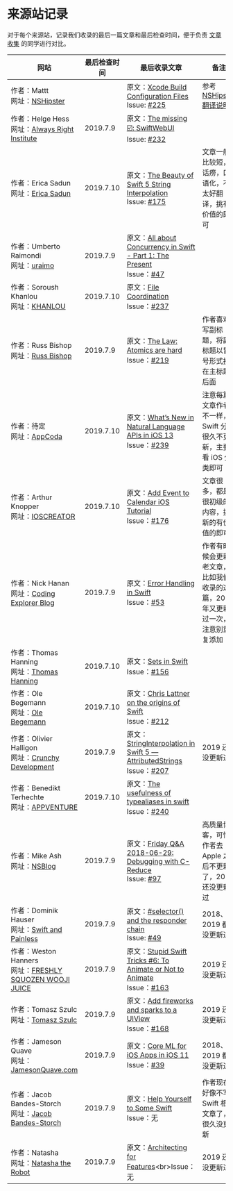 # 来源站记录

对于每个来源站，记录我们收录的最后一篇文章和最后检查时间，便于负责 [文章收集](https://github.com/SwiftGGTeam/translation/blob/master/%E7%BF%BB%E8%AF%91%E6%B5%81%E7%A8%8B%E8%AF%A6%E7%BB%86%E8%AF%B4%E6%98%8E.md#%E6%96%87%E7%AB%A0%E6%94%B6%E9%9B%86) 的同学进行对比。

| 网站                                                         | 最后检查时间 | 最后收录文章                                                 | 备注                                                         |
| ------------------------------------------------------------ | ------------ | ------------------------------------------------------------ | ------------------------------------------------------------ |
| 作者：Mattt<br>网址：[NSHipster](https://nshipster.com/)     |              | 原文：[Xcode Build Configuration Files](https://nshipster.com/xcconfig/)<br>Issue:  [#225](https://github.com/SwiftGGTeam/translation/issues/225) | 参考 [NSHipster 翻译说明](https://github.com/SwiftGGTeam/translation/blob/master/NSHipster%E7%BF%BB%E8%AF%91%E8%AF%B4%E6%98%8E.md) |
| 作者：Helge Hess<br>网址：[Always Right Institute](http://www.alwaysrightinstitute.com/) | 2019.7.9     | 原文：[The missing ☑️: SwiftWebUI](http://www.alwaysrightinstitute.com/swiftwebui/)<br>Issue: [#232](https://github.com/SwiftGGTeam/translation/issues/232) |                                                              |
| 作者：Erica Sadun<br>网址：[Erica Sadun](http://ericasadun.com/) | 2019.7.10    | 原文：[The Beauty of Swift 5 String Interpolation](https://ericasadun.com/2018/12/12/the-beauty-of-swift-5-string-interpolation/)<br>Issue: [#175](https://github.com/SwiftGGTeam/translation/issues/175) | 文章一般比较短，话痨，口语化，不太好翻译，挑有价值的即可     |
| 作者：Umberto Raimondi<br>网址：[uraimo](https://www.uraimo.com/) | 2019.7.9     | 原文：[All about Concurrency in Swift - Part 1: The Present](https://www.uraimo.com/2017/05/07/all-about-concurrency-in-swift-1-the-present/)<br>Issue：[#47](https://github.com/SwiftGGTeam/translation/issues/47) |                                                              |
| 作者：Soroush Khanlou<br>网址：[KHANLOU](http://khanlou.com/) | 2019.7.10    | 原文：[File Coordination](http://khanlou.com/2019/03/file-coordination/)<br>Issue：[#237](https://github.com/SwiftGGTeam/translation/issues/237) |                                                              |
| 作者：Russ Bishop<br>网址：[Russ Bishop](http://www.russbishop.net/) | 2019.7.9     | 原文：[The Law: Atomics are hard](http://www.russbishop.net/the-law)<br>Issue：[#219](https://github.com/SwiftGGTeam/translation/issues/219) | 作者喜欢写副标题，将副标题以冒号形式接在主标题后面           |
| 作者：待定<br>网址：[AppCoda](https://www.appcoda.com/category/tutorials/ios/) | 2019.7.10    | 原文：[What’s New in Natural Language APIs in iOS 13](https://www.appcoda.com/natural-language-apis-ios-13/)<br>Issue：[#239](https://github.com/SwiftGGTeam/translation/issues/239) | 注意每篇文章作者不一样，Swift 分类很久不更新，主要看 iOS 分类即可 |
| 作者：Arthur Knopper<br>网址：[IOSCREATOR](http://www.ioscreator.com/) | 2019.7.10    | 原文：[Add Event to Calendar iOS Tutorial](https://www.ioscreator.com/tutorials/add-event-calendar-ios-tutorial)<br>Issue：[#176](https://github.com/SwiftGGTeam/translation/issues/176) | 文章很多，都是很初级的内容，挑新的有价值的即可               |
| 作者：Nick Hanan<br>网址：[Coding Explorer Blog](http://www.codingexplorer.com/) | 2019.7.9     | 原文：[Error Handling in Swift](https://www.codingexplorer.com/error-handling-swift/)<br>Issue：[#53](https://github.com/SwiftGGTeam/translation/issues/53) | 作者有时候会更新老文章，比如我们收录的这篇，2019 年又更新过一次，注意别重复添加 |
| 作者：Thomas Hanning<br>网址：[Thomas Hanning](http://www.thomashanning.com/) | 2019.7.10    | 原文：[Sets in Swift](http://www.thomashanning.com/sets-in-swift/)<br>Issue：[#156](https://github.com/SwiftGGTeam/translation/issues/156) |                                                              |
| 作者：Ole Begemann<br>网址：[Ole Begemann](http://oleb.net/blog/) | 2019.7.10    | 原文：[Chris Lattner on the origins of Swift](https://oleb.net/2019/chris-lattner-swift-origins/)<br>Issue：[#212](https://github.com/SwiftGGTeam/translation/issues/212) |                                                              |
| 作者：Olivier Halligon<br>网址：[Crunchy Development](http://alisoftware.github.io/) | 2019.7.9     | 原文：[StringInterpolation in Swift 5 — AttributedStrings](https://alisoftware.github.io/swift/2018/12/16/swift5-stringinterpolation-part2/)<br>Issue：[#207](https://github.com/SwiftGGTeam/translation/issues/207) | 2019 还没更新过                                              |
| 作者：Benedikt Terhechte<br>网址：[APPVENTURE](http://appventure.me/) | 2019.7.10    | 原文：[The usefulness of typealiases in swift](http://appventure.me/posts/2019-5-15-the-usefulness-of-typealiases-in-swift.htmll)<br>Issue：[#240](https://github.com/SwiftGGTeam/translation/issues/240) |                                                              |
| 作者：Mike Ash<br>网址：[NSBlog](https://www.mikeash.com/pyblog/) | 2019.7.9     | 原文：[Friday Q&A 2018-06-29: Debugging with C-Reduce](https://www.mikeash.com/pyblog/friday-qa-2018-06-29-debugging-with-c-reduce.html)<br>Issue: [#97](https://github.com/SwiftGGTeam/translation/issues/97) | 高质量博客，可惜作者去 Apple 之后不更新了，2019 还没更新过   |
| 作者：Dominik Hauser<br>网址：[Swift and Painless](http://swiftandpainless.com/) | 2019.7.9     | 原文：[#selector() and the responder chain](http://swiftandpainless.com/selector-and-the-responder-chain/)<br>Issue: [#49](https://github.com/SwiftGGTeam/translation/issues/49) | 2018、2019 都没更新过                                        |
| 作者：Weston Hanners<br>网址：[FRESHLY SQUOZEN WOOJI JUICE](http://www.wooji-juice.com/blog/) | 2019.7.9     | 原文：[Stupid Swift Tricks #6: To Animate or Not to Animate](http://www.wooji-juice.com/blog/stupid-swift-tricks-6-animations.html)<br>Issue：[#163](https://github.com/SwiftGGTeam/translation/issues/163) | 2019 还没更新过                                              |
| 作者：Tomasz Szulc<br>网址：[Tomasz Szulc](http://szulctomasz.com/programming-blog/) | 2019.7.9     | 原文：[Add fireworks and sparks to a UIView](http://szulctomasz.com/programming-blog/2018/09/add-fireworks-and-sparks-to-a-uiview/)<br>Issue：[#168](https://github.com/SwiftGGTeam/translation/issues/168) | 2019 还没更新过                                              |
| 作者：Jameson Quave<br>网址：[JamesonQuave.com](http://jamesonquave.com/) | 2019.7.9     | 原文：[Core ML for iOS Apps in iOS 11](http://jamesonquave.com/blog/core-ml-for-ios-apps-in-ios-11/)<br>Issue：[#39](https://github.com/SwiftGGTeam/translation/issues/39) | 2018、2019 都没更新过                                        |
| 作者：Jacob Bandes-Storch<br>网址：[Jacob Bandes-Storch](http://bandes-stor.ch/archive/) | 2019.7.9     | 原文：[Help Yourself to Some Swift](https://bandes-stor.ch/blog/2015/11/28/help-yourself-to-some-swift/)<br>Issue：无 | 作者现在好像不写 Swift 相关文章了，很久没更新                |
| 作者：Natasha<br>网址：[Natasha the Robot](http://natashatherobot.com/) | 2019.7.9     | 原文：[Architecting for Features](https://www.natashatherobot.com/architecting-for-features/[#](https://github.com/SwiftGGTeam/translation/issues/))<br>Issue：无 | 2019 还没更新过                                              |
